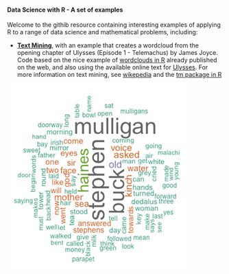 #### Data Science with R - A set of examples
Welcome to the githib resource containing interesting examples of applying R to a range of data science and mathematical problems, including:

* [**Text Mining**](https://github.com/JimDuggan/DSWR/tree/master/textmining), with an example that creates a wordcloud from the opening chapter of Ulysses (Episode 1 - Telemachus) by James Joyce. Code based on the nice example of [wordclouds in R](https://georeferenced.wordpress.com/2013/01/15/rwordcloud/) already published on the web, and also using the available online text for [Ulysses](http://www.online-literature.com/james_joyce/ulysses/1/). For more information on text mining, see [wikepedia](https://en.wikipedia.org/wiki/Text_mining) and the [tm package in R](https://cran.r-project.org/web/packages/tm/vignettes/tm.pdf)

![](./textmining/images/ulysses.png?raw=true)
